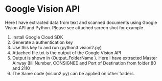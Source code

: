 # Google Vision API

Here I have extracted data from text and scanned documents using Google Vision API and Python. Please see attached screen shot for example

1) Install Google Cloud SDK
2) Generate a authentication key
3) Use this key to and run (python3 vision2.py)
4) Attached file.txt is the output of the Google Vision API
5) Output is shown in (Output_FolderName ). Here I have extracted Master Airway Bill Number, CONSIGNEE and Port of Destination from folder 80 and 2110 
6) The Same code (vision2.py) can be applied on other folders.
